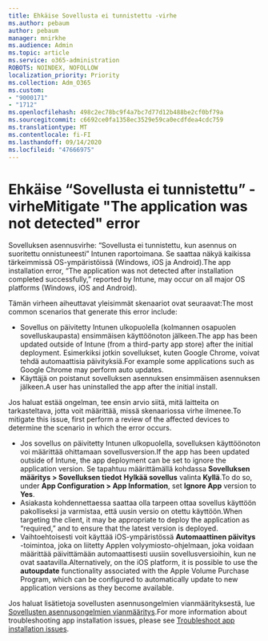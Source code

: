 ```yaml
---
title: Ehkäise Sovellusta ei tunnistettu -virhe
ms.author: pebaum
author: pebaum
manager: mnirkhe
ms.audience: Admin
ms.topic: article
ms.service: o365-administration
ROBOTS: NOINDEX, NOFOLLOW
localization_priority: Priority
ms.collection: Adm_O365
ms.custom:
- "9000171"
- "1712"
ms.openlocfilehash: 498c2ec78bc9f4a7bc7d77d12b488be2cf0bf79a
ms.sourcegitcommit: c6692ce0fa1358ec3529e59ca0ecdfdea4cdc759
ms.translationtype: MT
ms.contentlocale: fi-FI
ms.lasthandoff: 09/14/2020
ms.locfileid: "47666975"
---
```

# <a name="mitigate-the-application-was-not-detected-error"></a><span data-ttu-id="d5fdf-102">Ehkäise “Sovellusta ei tunnistettu” -virhe</span><span class="sxs-lookup"><span data-stu-id="d5fdf-102">Mitigate "The application was not detected" error</span></span>

<span data-ttu-id="d5fdf-103">Sovelluksen asennusvirhe: “Sovellusta ei tunnistettu, kun asennus on suoritettu onnistuneesti” Intunen raportoimana. Se saattaa näkyä kaikissa tärkeimmissä OS-ympäristöissä (Windows, iOS ja Android).</span><span class="sxs-lookup"><span data-stu-id="d5fdf-103">The app installation error, “The application was not detected after installation completed successfully,” reported by Intune, may occur on all major OS platforms (Windows, iOS and Android).</span></span>

<span data-ttu-id="d5fdf-104">Tämän virheen aiheuttavat yleisimmät skenaariot ovat seuraavat:</span><span class="sxs-lookup"><span data-stu-id="d5fdf-104">The most common scenarios that generate this error include:</span></span>

- <span data-ttu-id="d5fdf-105">Sovellus on päivitetty Intunen ulkopuolella (kolmannen osapuolen sovelluskaupasta) ensimmäisen käyttöönoton jälkeen.</span><span class="sxs-lookup"><span data-stu-id="d5fdf-105">The app has been updated outside of Intune (from a third-party app store) after the initial deployment.</span></span> <span data-ttu-id="d5fdf-106">Esimerkiksi jotkin sovellukset, kuten Google Chrome, voivat tehdä automaattisia päivityksiä.</span><span class="sxs-lookup"><span data-stu-id="d5fdf-106">For example some applications such as Google Chrome may perform auto updates.</span></span>
- <span data-ttu-id="d5fdf-107">Käyttäjä on poistanut sovelluksen asennuksen ensimmäisen asennuksen jälkeen.</span><span class="sxs-lookup"><span data-stu-id="d5fdf-107">A user has uninstalled the app after the initial install.</span></span>

<span data-ttu-id="d5fdf-108">Jos haluat estää ongelman, tee ensin arvio siitä, mitä laitteita on tarkasteltava, jotta voit määrittää, missä skenaariossa virhe ilmenee.</span><span class="sxs-lookup"><span data-stu-id="d5fdf-108">To mitigate this issue, first perform a review of the affected devices to determine the scenario in which the error occurs.</span></span>

- <span data-ttu-id="d5fdf-109">Jos sovellus on päivitetty Intunen ulkopuolella, sovelluksen käyttöönoton voi määrittää ohittamaan sovellusversion.</span><span class="sxs-lookup"><span data-stu-id="d5fdf-109">If the app has been updated outside of Intune, the app deployment can be set to ignore the application version.</span></span> <span data-ttu-id="d5fdf-110">Se tapahtuu määrittämällä kohdassa **Sovelluksen määritys > Sovelluksen tiedot** **Hylkää sovellus** valinta **Kyllä**.</span><span class="sxs-lookup"><span data-stu-id="d5fdf-110">To do so, under **App Configuration > App Information**, set **Ignore App** version to **Yes**.</span></span>
- <span data-ttu-id="d5fdf-111">Asiakasta kohdennettaessa saattaa olla tarpeen ottaa sovellus käyttöön pakolliseksi ja varmistaa, että uusin versio on otettu käyttöön.</span><span class="sxs-lookup"><span data-stu-id="d5fdf-111">When targeting the client, it may be appropriate to deploy the application as “required,” and to ensure that the latest version is deployed.</span></span>
- <span data-ttu-id="d5fdf-112">Vaihtoehtoisesti voit käyttää iOS-ympäristössä **Automaattinen päivitys** -toimintoa, joka on liitetty Applen volyymiosto-ohjelmaan, joka voidaan määrittää päivittämään automaattisesti uusiin sovellusversioihin, kun ne ovat saatavilla.</span><span class="sxs-lookup"><span data-stu-id="d5fdf-112">Alternatively, on the iOS platform, it is possible to use the **autoupdate** functionality associated with the Apple Volume Purchase Program, which can be configured to automatically update to new application versions as they become available.</span></span>

<span data-ttu-id="d5fdf-113">Jos haluat lisätietoja sovellusten asennusongelmien vianmäärityksestä, lue [Sovellusten asennusongelmien vianmääritys](https://docs.microsoft.com/intune/troubleshoot-app-install).</span><span class="sxs-lookup"><span data-stu-id="d5fdf-113">For more information about troubleshooting app installation issues, please see [Troubleshoot app installation issues](https://docs.microsoft.com/intune/troubleshoot-app-install).</span></span>
